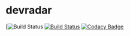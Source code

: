# devradar
[![Build Status](https://github.com/paulobochi/devradar/workflows/Devradar/badge.svg)
[![Build Status](https://travis-ci.org/paulobochi/devradar.svg?branch=master)](https://travis-ci.org/paulobochi/devradar)
[![Codacy Badge](https://api.codacy.com/project/badge/Grade/4f2bb65b35534ace9865f9528866550e)](https://www.codacy.com/manual/pauloricardodemedeiros/devradar?utm_source=github.com&amp;utm_medium=referral&amp;utm_content=paulobochi/devradar&amp;utm_campaign=Badge_Grade)
